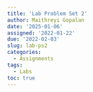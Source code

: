 ```yaml
---
title: 'Lab Problem Set 2'
author: Maithreyi Gopalan
date: '2025-01-06'
assigned: '2022-01-22'
due: '2022-02-03'
slug: lab-ps2
categories:
  - Assignments
tags:
  - Labs
toc: true
---
```

